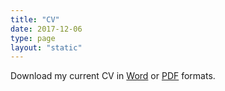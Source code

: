 ```yaml
---
title: "CV"
date: 2017-12-06
type: page
layout: "static"
---
```


Download my current CV in [Word](/cv/cv-of-patrick-neave.doc) or [PDF](/cv/cv-of-patrick-neave.pdf) formats.
